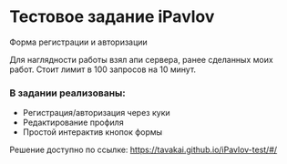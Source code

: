 # Тестовое задание iPavlov

Форма регистрации и авторизации

Для наглядности работы взял апи сервера, ранее сделанных моих работ. Стоит лимит в 100 запросов на 10 минут.

### В задании реализованы:

* Регистрация/авторизация через куки
* Редактирование профиля
* Простой интерактив кнопок формы

Решение доступно по ссылке: https://tavakai.github.io/iPavlov-test/#/